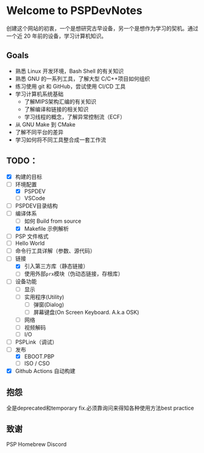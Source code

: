 # Welcome to PSPDevNotes

创建这个网站的初衷，一个是想研究古早设备，另一个是想作为学习的契机。通过一个近 20 年前的设备，学习计算机知识。

## Goals

- 熟悉 Linux 开发环境，Bash Shell 的有关知识
- 熟悉 GNU 的一系列工具，了解大型 C/C++项目如何组织
- 练习使用 git 和 GitHub，尝试使用 CI/CD 工具
- 学习计算机系统基础
	- 了解MIPS架构汇编的有关知识
	- 了解编译和链接的相关知识
	- 学习线程的概念，了解异常控制流（ECF）
- 从 GNU Make 到 CMake
- 了解不同平台的差异
- 学习如何将不同工具整合成一套工作流

## TODO：
- [x] 构建的目标
- [ ] 环境配置
	- [x] PSPDEV
	- [ ] VSCode
- [ ] PSPDEV目录结构
- [ ] 编译体系
	- [ ] 如何 Build from source
	- [x] Makefile 示例解析
- [ ] PSP 文件格式
- [ ] Hello World
- [ ] 命令行工具详解（参数、源代码）
- [ ] 链接
  - [x] 引入第三方库（静态链接）
  - [ ] 使用外部`prx`模块（伪动态链接，存根库）
- [ ] 设备功能
	- [ ] 显示
	- [ ] 实用程序(Utility)
		- [ ] 弹窗(Dialog)
		- [ ] 屏幕键盘(On Screen Keyboard. A.k.a OSK)
	- [ ] 网络
	- [ ] 视频解码
	- [ ] I/O
- [ ] PSPLink（调试）
- [ ] 发布
	- [x] EBOOT.PBP
	- [ ] ISO / CSO
- [x] Github Actions 自动构建

## 抱怨
全是deprecated和temporary fix.必须靠询问来得知各种使用方法best practice

## 致谢
PSP Homebrew Discord